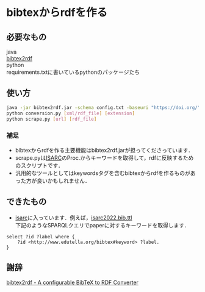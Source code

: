# bibtexからrdfを作る

## 必要なもの
java  
[bibtex2rdf](http://bibtex2rdf.sourceforge.net/)  
python  
requirements.txtに書いているpythonのパッケージたち  

## 使い方

```bash
java -jar bibtex2rdf.jar -schema config.txt -baseuri "https://doi.org/" -enc UTF-8 [bibtex_file] [output_rdf_file]
python conversion.py [xml/rdf_file] [extension]
python scrape.py [url] [rdf_file]
```

### 補足
- bibtexからrdfを作る主要機能はbibtex2rdf.jarが担ってくださっています．
- scrape.pyは[ISARC](https://www.iaarc.org/publications/search.php?series=1&query=&publication=0)のProc.からキーワードを取得して，rdfに反映するためのスクリプトです．
- 汎用的なツールとしてはkeywordsタグを含むbibtexからrdfを作るものがあった方が良いかもしれません．

## できたもの
- [isarc](https://github.com/s246wv/ISARC-bibtex-rdf/tree/main/isarc)に入っています．例えば，[isarc2022.bib.ttl](https://github.com/s246wv/ISARC-bibtex-rdf/blob/main/isarc/2022/isarc2022.bib.ttl)  
下記のようなSPARQLクエリでpaperに対するキーワードを取得します．
```sparql
select ?id ?label where {
    ?id <http://www.edutella.org/bibtex#keyword> ?label. 
}
```

## 謝辞
[bibtex2rdf - A configurable BibTeX to RDF Converter](http://bibtex2rdf.sourceforge.net/)  

